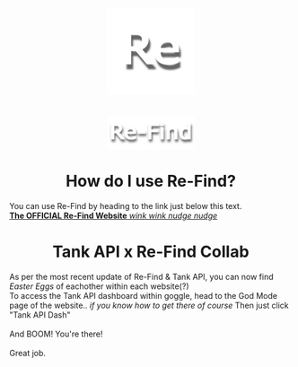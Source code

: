<p align="center">
  <img width="156" align="center" src="https://github.com/NicohIas/goggle/blob/main/%40Extras/reupmini.png">
</p>

<h1 align="center">
  <img width="156" align="center" src="https://github.com/NicohIas/goggle/blob/main/%40Extras/REFIND.png">
</h1>

<h1 align="center">
  How do I use Re-Find?
</h1>

You can use Re-Find by heading to the link just below this text. <br> [**The OFFICIAL Re-Find Website** *wink wink nudge nudge*]([https://goggle-net.tk](https://nicohlasdev.github.io/Re-Find/))

<h1 align="center">
  Tank API x Re-Find Collab
</h1>

As per the most recent update of Re-Find & Tank API, you can now find *Easter Eggs* of eachother within each website(?)
<br>
To access the Tank API dashboard within goggle, head to the God Mode page of the website.. *if you know how to get there of course*
Then just click "Tank API Dash"
<br>
<br>
And BOOM! You're there!
<br>
<br>
Great job.
